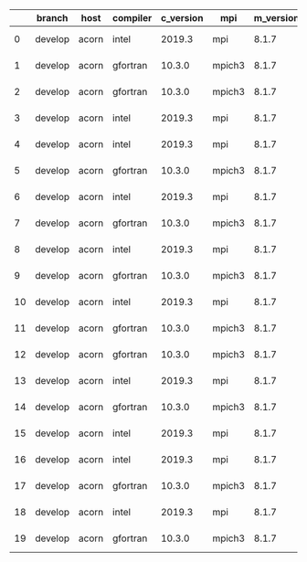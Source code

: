 |    | branch   | host   | compiler   | c_version   | mpi    | m_version   | o_g   | os    | build   |   u_pass |   u_fail |   s_pass |   s_fail |   e_pass |   e_fail |   nuopc_pass |   nuopc_fail | artifacts_hash                                                                                                  | modified                   |
|----|----------|--------|------------|-------------|--------|-------------|-------|-------|---------|----------|----------|----------|----------|----------|----------|--------------|--------------|-----------------------------------------------------------------------------------------------------------------|----------------------------|
|  0 | develop  | acorn  | intel      | 2019.3      | mpi    | 8.1.7       | g     | Linux | Fail    |          |          |          |          |          |          |           50 |            0 | [artifacts](https://github.com/esmf-org/esmf-test-artifacts-new/tree/None/)                                     | 2022-03-08 16:18:44.599133 |
|  1 | develop  | acorn  | gfortran   | 10.3.0      | mpich3 | 8.1.7       | O     | Linux | Fail    |          |          |          |          |          |          |           50 |            0 | [artifacts](https://github.com/esmf-org/esmf-test-artifacts-new/tree/None/)                                     | 2022-03-08 16:18:44.599222 |
|  2 | develop  | acorn  | gfortran   | 10.3.0      | mpich3 | 8.1.7       | g     | Linux | Fail    |          |          |          |          |          |          |           50 |            0 | [artifacts](https://github.com/esmf-org/esmf-test-artifacts-new/tree/None/)                                     | 2022-03-08 16:18:44.599257 |
|  3 | develop  | acorn  | intel      | 2019.3      | mpi    | 8.1.7       | O     | Linux | Fail    |          |          |          |          |          |          |           50 |            0 | [artifacts](https://github.com/esmf-org/esmf-test-artifacts-new/tree/None/)                                     | 2022-03-08 16:18:44.599288 |
|  4 | develop  | acorn  | intel      | 2019.3      | mpi    | 8.1.7       | g     | Linux | Fail    |          |          |          |          |          |          |           50 |            0 | [artifacts](https://github.com/esmf-org/esmf-test-artifacts-new/tree/None/)                                     | 2022-03-08 16:20:54.332374 |
|  5 | develop  | acorn  | gfortran   | 10.3.0      | mpich3 | 8.1.7       | g     | Linux | Fail    |          |          |          |          |          |          |           50 |            0 | [artifacts](https://github.com/esmf-org/esmf-test-artifacts-new/tree/None/)                                     | 2022-03-08 16:20:54.332435 |
|  6 | develop  | acorn  | intel      | 2019.3      | mpi    | 8.1.7       | O     | Linux | Fail    |          |          |          |          |          |          |           50 |            0 | [artifacts](https://github.com/esmf-org/esmf-test-artifacts-new/tree/None/)                                     | 2022-03-08 16:20:54.332464 |
|  7 | develop  | acorn  | gfortran   | 10.3.0      | mpich3 | 8.1.7       | O     | Linux | Fail    |          |          |          |          |          |          |           50 |            0 | [artifacts](https://github.com/esmf-org/esmf-test-artifacts-new/tree/None/)                                     | 2022-03-08 16:20:54.332491 |
|  8 | develop  | acorn  | intel      | 2019.3      | mpi    | 8.1.7       | g     | Linux | Fail    |          |          |          |          |          |          |           50 |            0 | [artifacts](https://github.com/esmf-org/esmf-test-artifacts-new/tree/None/)                                     | 2022-03-08 16:21:29.622214 |
|  9 | develop  | acorn  | gfortran   | 10.3.0      | mpich3 | 8.1.7       | g     | Linux | Fail    |          |          |          |          |          |          |           50 |            0 | [artifacts](https://github.com/esmf-org/esmf-test-artifacts-new/tree/None/)                                     | 2022-03-08 16:21:29.622285 |
| 10 | develop  | acorn  | intel      | 2019.3      | mpi    | 8.1.7       | O     | Linux | Fail    |          |          |          |          |          |          |           50 |            0 | [artifacts](https://github.com/esmf-org/esmf-test-artifacts-new/tree/None/)                                     | 2022-03-08 16:21:29.622318 |
| 11 | develop  | acorn  | gfortran   | 10.3.0      | mpich3 | 8.1.7       | O     | Linux | Fail    |          |          |          |          |          |          |           50 |            0 | [artifacts](https://github.com/esmf-org/esmf-test-artifacts-new/tree/None/)                                     | 2022-03-08 16:21:29.622349 |
| 12 | develop  | acorn  | gfortran   | 10.3.0      | mpich3 | 8.1.7       | O     | Linux | Fail    |          |          |          |          |          |          |           50 |            0 | [artifacts](https://github.com/esmf-org/esmf-test-artifacts-new/tree/None/)                                     | 2022-03-08 16:22:08.079459 |
| 13 | develop  | acorn  | intel      | 2019.3      | mpi    | 8.1.7       | g     | Linux | Fail    |          |          |          |          |          |          |           50 |            0 | [artifacts](https://github.com/esmf-org/esmf-test-artifacts-new/tree/None/)                                     | 2022-03-08 16:22:08.079531 |
| 14 | develop  | acorn  | gfortran   | 10.3.0      | mpich3 | 8.1.7       | g     | Linux | Fail    |          |          |          |          |          |          |           50 |            0 | [artifacts](https://github.com/esmf-org/esmf-test-artifacts-new/tree/None/)                                     | 2022-03-08 16:22:08.079564 |
| 15 | develop  | acorn  | intel      | 2019.3      | mpi    | 8.1.7       | O     | Linux | Fail    |          |          |          |          |          |          |           50 |            0 | [artifacts](https://github.com/esmf-org/esmf-test-artifacts-new/tree/None/)                                     | 2022-03-08 16:22:08.079594 |
| 16 | develop  | acorn  | intel      | 2019.3      | mpi    | 8.1.7       | O     | Linux | Fail    |    13685 |        0 |       49 |        0 |       80 |        0 |           50 |            0 | [artifacts](https://github.com/esmf-org/esmf-test-artifacts-new/tree/37d001e59f489246e87e4adde8109d783708e90c/) | 2022-03-08 16:57:35.808764 |
| 17 | develop  | acorn  | gfortran   | 10.3.0      | mpich3 | 8.1.7       | O     | Linux | Fail    |    13685 |        0 |       49 |        0 |       80 |        0 |           50 |            0 | [artifacts](https://github.com/esmf-org/esmf-test-artifacts-new/tree/78f1afd5ffa13e304e99795c1cb3121fb492568a/) | 2022-03-08 16:57:35.808782 |
| 18 | develop  | acorn  | intel      | 2019.3      | mpi    | 8.1.7       | g     | Linux | Fail    |    13685 |        0 |       49 |        0 |       80 |        0 |           50 |            0 | [artifacts](https://github.com/esmf-org/esmf-test-artifacts-new/tree/159fcf9b83c64b2ca9144b5610dbcb5419e6885e/) | 2022-03-08 16:57:35.808785 |
| 19 | develop  | acorn  | gfortran   | 10.3.0      | mpich3 | 8.1.7       | g     | Linux | Fail    |    13685 |        0 |       49 |        0 |       80 |        0 |           50 |            0 | [artifacts](https://github.com/esmf-org/esmf-test-artifacts-new/tree/7129810731714dfd62e3a2050af51efedf723c37/) | 2022-03-08 16:57:35.808787 |